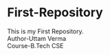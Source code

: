 # First-Repository
This is my First Repository.
<br>
Author-Uttam Verma
<br>
Course-B.Tech CSE
</br>